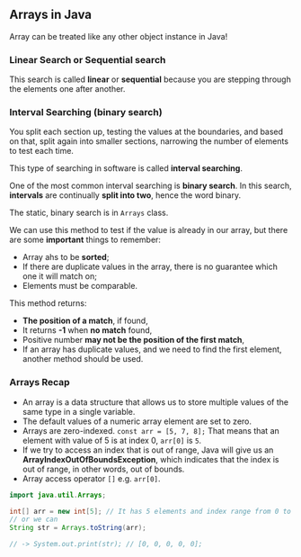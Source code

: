 ## Arrays in Java

Array can be treated like any other object instance in Java!

### Linear Search or Sequential search

This search is called **linear** or **sequential** because you are stepping through the elements one after another.

### Interval Searching (binary search)

You split each section up, testing the values at the boundaries, and based on that, split again into smaller sections, narrowing the number of elements to test each time.

This type of searching in software is called **interval searching**.

One of the most common interval searching is **binary search**. In this search, **intervals** are continually **split into two**, hence the word binary.

The static, binary search is in `Arrays` class.

We can use this method to test if the value is already in our array, but there are some **important** things to remember:
- Array ahs to be **sorted**;
- If there are duplicate values in the array, there is no guarantee which one it will match on;
- Elements must be comparable.

This method returns:
- **The position of a match**, if found,
- It returns **-1** when **no match** found,
- Positive number **may not be the position of the first match**,
- If an array has duplicate values, and we need to find the first element, another method should be used.

### Arrays Recap

- An array is a data structure that allows us to store multiple values of the same type in a single variable.
- The default values of a numeric array element are set to zero.
- Arrays are zero-indexed. `const arr = [5, 7, 8];` That means that an element with value of 5 is at index 0, `arr[0]` is `5`.
- If we try to access an index that is out of range, Java will give us an **ArrayIndexOutOfBoundsException**, which indicates that the index is out of range, in other words, out of bounds.
- Array access operator `[]` e.g. `arr[0]`.

```java
import java.util.Arrays;

int[] arr = new int[5]; // It has 5 elements and index range from 0 to 4;
// or we can 
String str = Arrays.toString(arr);

// -> System.out.print(str); // [0, 0, 0, 0, 0];
```
